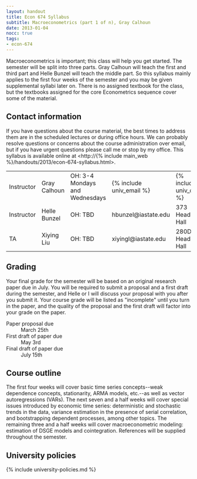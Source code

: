 ```yaml
---
layout: handout
title: Econ 674 Syllabus
subtitle: Macroeconometrics (part 1 of n), Gray Calhoun
date: 2013-01-04
nocc: true
tags:
- econ-674
---
```


Macroeconometrics is important; this class will help you get started.
The semester will be split into three parts.  Gray Calhoun will teach
the first and third part and Helle Bunzel will teach the middle part.
So this syllabus mainly applies to the first four weeks of the
semester and you may be given supplemental syllabi later on.  There is
no assigned textbook for the class, but the textbooks assigned for the
core Econometrics sequence cover some of the material.

Contact information 
-------------------

If you have questions about the course material, the best times to
address them are in the scheduled lectures or during office hours.  We
can probably resolve questions or concerns about the course
administration over email, but if you have urgent questions please
call me or stop by my office.  This syllabus is available online at
<http://{% include main_web %}/handouts/2013/econ-674-syllabus.html>.



<table class="table">
  <tr>
    <td>Instructor</td> 
    <td>Gray Calhoun</td>
    <td>OH: 3-4 Mondays and Wednesdays</td>
    <td>{% include univ_email %}</td>
    <td>{% include univ_office %}</td>
    <td>{% include univ_phone %}</td>
  </tr>
  <tr>
    <td>Instructor</td>
    <td>Helle Bunzel</td>
    <td>OH: TBD</td>
    <td>hbunzel@iastate.edu</td>
    <td>373 Heady Hall</td>
    <td></td>
  </tr>
  <tr>
    <td>TA</td>
    <td>Xiying Liu</td>
    <td>OH: TBD</td>
    <td>xiyingl@iastate.edu</td>
    <td>280D Heady Hall</td>
    <td></td>
  </tr>
</table>

Grading
-------

Your final grade for the semester will be based on an original
research paper due in July.  You will be required to submit a proposal
and a first draft during the semester, and Helle or I will discuss
your proposal with you after you submit it.  Your course grade will be
listed as "incomplete" until you turn in the paper, and the quality of
the proposal and the first draft will factor into your grade on the
paper.

<dl>
  <dt>Paper proposal due</dt>
  <dd>March 25th</dd>

  <dt>First draft of paper due</dt>
  <dd>May 3rd</dd>

  <dt>Final draft of paper due</dt>
  <dd>July 15th</dd>
</dl>

Course outline
--------------

The first four weeks will cover basic time series concepts--weak
dependence concepts, stationarity, ARMA models, etc.--as well as
vector autoregressions (VARs).  The next seven and a half weeks will
cover special issues introduced by economic time series: deterministic
and stochastic trends in the data, variance estimation in the presence
of serial correlation, and bootstrapping dependent processes, among
other topics.  The remaining three and a half weeks will cover
macroeconometric modeling: estimation of DSGE models and
cointegration.  References will be supplied throughout the semester.

University policies
-------------------

{% include university-policies.md %}

<!--  LocalWords:  Macroeconometrics nocc Helle Bunzel syllabi Xiying
 -->
<!--  LocalWords:  Liu th stationarity ARMA autoregressions VARs DSGE
 -->
<!--  LocalWords:  macroeconometric cointegration md
 -->
